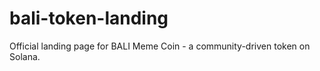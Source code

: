 # bali-token-landing
Official landing page for BALI Meme Coin - a community-driven token on Solana.
